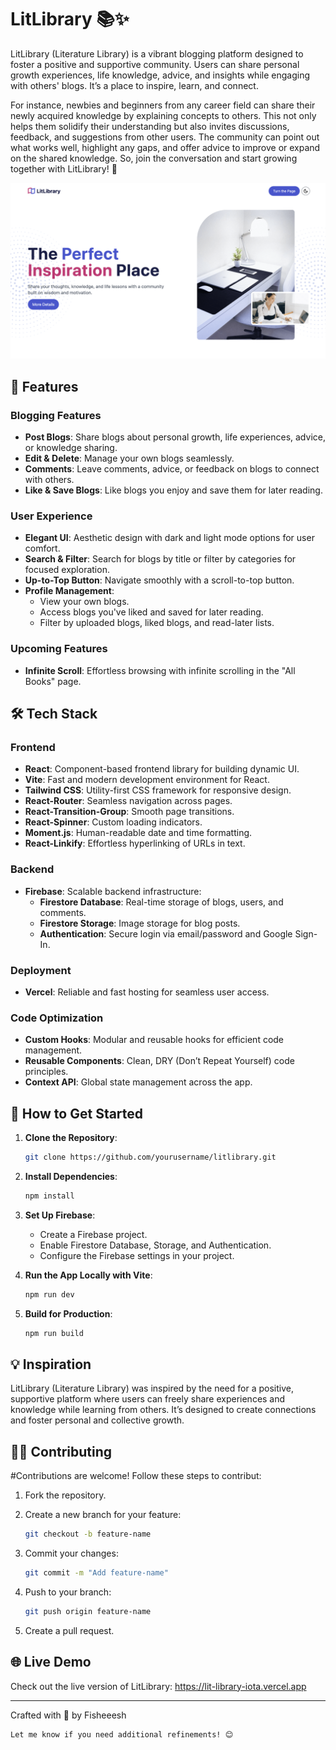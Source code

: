 # LitLibrary 📚✨  

LitLibrary (Literature Library) is a vibrant blogging platform designed to foster a positive and supportive community. Users can share personal growth experiences, life knowledge, advice, and insights while engaging with others' blogs. It’s a place to inspire, learn, and connect.  

For instance, newbies and beginners from any career field can share their newly acquired knowledge by explaining concepts to others. This not only helps them solidify their understanding but also invites discussions, feedback, and suggestions from other users. The community can point out what works well, highlight any gaps, and offer advice to improve or expand on the shared knowledge. So, join the conversation and start growing together with LitLibrary! 🚀  

![User Interface](./src/assets/preview.png)

## 🌟 Features  

### Blogging Features  
- **Post Blogs**: Share blogs about personal growth, life experiences, advice, or knowledge sharing.  
- **Edit & Delete**: Manage your own blogs seamlessly.  
- **Comments**: Leave comments, advice, or feedback on blogs to connect with others.  
- **Like & Save Blogs**: Like blogs you enjoy and save them for later reading.  

### User Experience  
- **Elegant UI**: Aesthetic design with dark and light mode options for user comfort.  
- **Search & Filter**: Search for blogs by title or filter by categories for focused exploration.  
- **Up-to-Top Button**: Navigate smoothly with a scroll-to-top button.  
- **Profile Management**:  
  - View your own blogs.  
  - Access blogs you've liked and saved for later reading.  
  - Filter by uploaded blogs, liked blogs, and read-later lists.  

### Upcoming Features  
- **Infinite Scroll**: Effortless browsing with infinite scrolling in the "All Books" page.  

## 🛠️ Tech Stack  

### Frontend  
- **React**: Component-based frontend library for building dynamic UI.  
- **Vite**: Fast and modern development environment for React.  
- **Tailwind CSS**: Utility-first CSS framework for responsive design.  
- **React-Router**: Seamless navigation across pages.  
- **React-Transition-Group**: Smooth page transitions.  
- **React-Spinner**: Custom loading indicators.  
- **Moment.js**: Human-readable date and time formatting.  
- **React-Linkify**: Effortless hyperlinking of URLs in text.  

### Backend  
- **Firebase**: Scalable backend infrastructure:  
  - **Firestore Database**: Real-time storage of blogs, users, and comments.  
  - **Firestore Storage**: Image storage for blog posts.  
  - **Authentication**: Secure login via email/password and Google Sign-In.  

### Deployment  
- **Vercel**: Reliable and fast hosting for seamless user access.  

### Code Optimization  
- **Custom Hooks**: Modular and reusable hooks for efficient code management.  
- **Reusable Components**: Clean, DRY (Don’t Repeat Yourself) code principles.  
- **Context API**: Global state management across the app.  

## 🚀 How to Get Started  

1. **Clone the Repository**:
  
   ```bash  
   git clone https://github.com/yourusername/litlibrary.git  
3. **Install Dependencies**:
   ```bash  
   npm install
4. **Set Up Firebase**:  
   - Create a Firebase project.
   - Enable Firestore Database, Storage, and Authentication.
   - Configure the Firebase settings in your project.
5. **Run the App Locally with Vite**:  
   ```bash  
   npm run dev  
6. **Build for Production**:  
   ```bash  
   npm run build
## 💡 Inspiration

LitLibrary (Literature Library) was inspired by the need for a positive, supportive platform where users can freely share experiences and knowledge while learning from others. It’s designed to create connections and foster personal and collective growth.

## 🧑‍💻 Contributing
#Contributions are welcome! Follow these steps to contribut:
1. Fork the repository.
2. Create a new branch for your feature:
   
   ```bash
   git checkout -b feature-name
4. Commit your changes:
   ```bash
   git commit -m "Add feature-name"
5. Push to your branch:
   ```bash
   git push origin feature-name
6. Create a pull request.

## 🌐 Live Demo
Check out the live version of LitLibrary: https://lit-library-iota.vercel.app

---
Crafted with 💖 by Fisheeesh
```bash
Let me know if you need additional refinements! 😊
